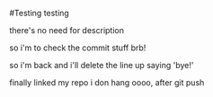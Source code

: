 #Testing testing 


there's no need for description

so i'm to check the commit stuff brb!

so i'm back and i'll delete the line up saying 'bye!'

finally linked my repo
i don hang oooo, after git  push